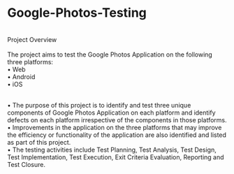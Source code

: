 # Google-Photos-Testing
<br/>Project Overview
<br/>
<br/>The project aims to test the Google Photos Application on the following three platforms:
<br/>        •	 Web
<br/>        •	Android 
<br/>        •	iOS

<br/>• The purpose of this project is to identify and test three unique components of Google Photos Application on each platform and identify defects on each platform irrespective of the components in those platforms.
<br/>• Improvements in the application on the three platforms that may improve the efficiency or functionality of the application are also  identified and listed as part of this project.
<br/>• The testing activities include Test Planning, Test Analysis, Test Design, Test Implementation, Test Execution, Exit Criteria Evaluation, Reporting and Test Closure. 
